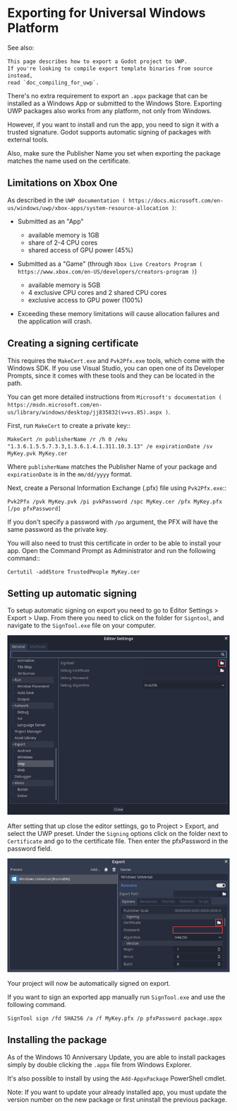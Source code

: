 

Exporting for Universal Windows Platform
========================================

See also:


    This page describes how to export a Godot project to UWP.
    If you're looking to compile export template binaries from source instead,
    read `doc_compiling_for_uwp`.

There's no extra requirement to export an `.appx` package that can be
installed as a Windows App or submitted to the Windows Store. Exporting UWP
packages also works from any platform, not only from Windows.

However, if you want to install and run the app, you need to sign it with a
trusted signature. Godot supports automatic signing of packages with
external tools.

Also, make sure the Publisher Name you set when exporting the package matches
the name used on the certificate.

Limitations on Xbox One
-----------------------

As described in the `UWP documentation ( https://docs.microsoft.com/en-us/windows/uwp/xbox-apps/system-resource-allocation )`:

- Submitted as an "App"
    - available memory is 1GB
    - share of 2-4 CPU cores
    - shared access of GPU power (45%)

- Submitted as a "Game" (through `Xbox Live Creators Program ( https://www.xbox.com/en-US/developers/creators-program )`)
    - available memory is 5GB
    - 4 exclusive CPU cores and 2 shared CPU cores
    - exclusive access to GPU power (100%)

- Exceeding these memory limitations will cause allocation failures and the application will crash.

Creating a signing certificate
------------------------------

This requires the `MakeCert.exe` and `Pvk2Pfx.exe` tools, which come with
the Windows SDK. If you use Visual Studio, you can open one of its Developer
Prompts, since it comes with these tools and they can be located in the path.

You can get more detailed instructions from `Microsoft's documentation
( https://msdn.microsoft.com/en-us/library/windows/desktop/jj835832(v=vs.85).aspx )`.

First, run `MakeCert` to create a private key::

    MakeCert /n publisherName /r /h 0 /eku "1.3.6.1.5.5.7.3.3,1.3.6.1.4.1.311.10.3.13" /e expirationDate /sv MyKey.pvk MyKey.cer

Where `publisherName` matches the Publisher Name of your package and
`expirationDate` is in the `mm/dd/yyyy` format.

Next, create a Personal Information Exchange (.pfx) file using `Pvk2Pfx.exe`::

    Pvk2Pfx /pvk MyKey.pvk /pi pvkPassword /spc MyKey.cer /pfx MyKey.pfx [/po pfxPassword]

If you don't specify a password with `/po` argument, the PFX will have the
same password as the private key.

You will also need to trust this certificate in order to be able to install your
app. Open the Command Prompt as Administrator and run the following command::

    Certutil -addStore TrustedPeople MyKey.cer

Setting up automatic signing
----------------------------

To setup automatic signing on export you need to go to Editor Settings > Export > Uwp.
From there you need to click on the folder for `Signtool`, and navigate to
the `SignTool.exe` file on your computer.

![](img/UWP_sign_tool.png)

After setting that up close the editor settings, go to Project > Export,
and select the UWP preset. Under the `Signing` options click on the folder
next to `Certificate` and go to the certificate file. Then enter the
pfxPassword in the password field.

![](img/UWP_export_signing.png)

Your project will now be automatically signed on export.

If you want to sign an exported app manually run `SignTool.exe` and use the
following command.

    SignTool sign /fd SHA256 /a /f MyKey.pfx /p pfxPassword package.appx

Installing the package
----------------------

As of the Windows 10 Anniversary Update, you are able to install packages simply by
double clicking the `.appx` file from Windows Explorer.

It's also possible to install by using the `Add-AppxPackage` PowerShell cmdlet.

Note:
 If you want to update your already installed app, you must
          update the version number on the new package or first uninstall
          the previous package.
